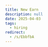 ```yaml
---
title: New Earn
description: null
date: 2025-04-03
tags:
  - hiring
redirect:
  - /s/EbbfbA
---
```

